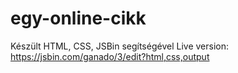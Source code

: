 # egy-online-cikk
Készült HTML, CSS, JSBin segítségével
Live version: https://jsbin.com/ganado/3/edit?html,css,output
